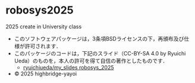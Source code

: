 # robosys2025
2025 create in University class

- このソフトウェアパッケージは，3条項BSDライセンスの下，再頒布及び仕様が許可されます．
- このパッケージのコードは，下記のスライド（CC-BY-SA 4.0 by Ryuichi Ueda）のものを，本人の許可を得て自信の著作としたものです．
	- [ryuichiueda/my_slides robosys_2025](https://github.com/ryuichiueda/slides_marp/tree/master/robosys2025)
- © 2025 highbridge-yayoi
